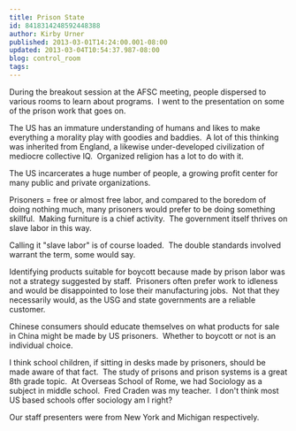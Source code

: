```yaml
---
title: Prison State
id: 8418314248592448388
author: Kirby Urner
published: 2013-03-01T14:24:00.001-08:00
updated: 2013-03-04T10:54:37.987-08:00
blog: control_room
tags: 
---
```


During the breakout session at the AFSC meeting, people dispersed to various rooms to learn about programs.  I went to the presentation on some of the prison work that goes on.

The US has an immature understanding of humans and likes to make everything a morality play with goodies and baddies.  A lot of this thinking was inherited from England, a likewise under-developed civilization of mediocre collective IQ.  Organized religion has a lot to do with it.

The US incarcerates a huge number of people, a growing profit center for many public and private organizations. 

Prisoners = free or almost free labor, and compared to the boredom of doing nothing much, many prisoners would prefer to be doing something skillful.  Making furniture is a chief activity.  The government itself thrives on slave labor in this way.

Calling it "slave labor" is of course loaded.  The double standards involved warrant the term, some would say.

Identifying products suitable for boycott because made by prison labor was not a strategy suggested by staff.  Prisoners often prefer work to idleness and would be disappointed to lose their manufacturing jobs.  Not that they necessarily would, as the USG and state governments are a reliable customer.

Chinese consumers should educate themselves on what products for sale in China might be made by US prisoners.  Whether to boycott or not is an individual choice.

I think school children, if sitting in desks made by prisoners, should be made aware of that fact.  The study of prisons and prison systems is a great 8th grade topic.  At Overseas School of Rome, we had Sociology as a subject in middle school.  Fred Craden was my teacher.  I don't think most US based schools offer sociology am I right?

Our staff presenters were from New York and Michigan respectively.